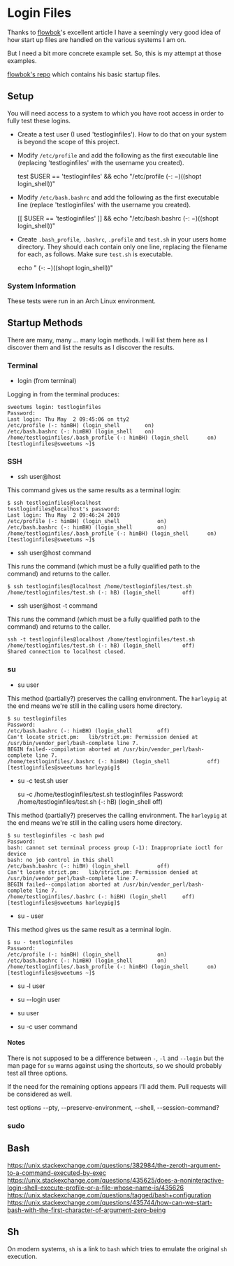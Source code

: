 # Login Files

Thanks to
[flowbok](https://blog.flowblok.id.au/2013-02/shell-startup-scripts.html)'s
excellent article I have a seemingly very good idea of how start up files are
handled on the various systems I am on.

But I need a bit more concrete example set. So, this is my attempt at those
examples.

[flowbok's repo](https://bitbucket.org/flowblok/shell-startup) which contains
his basic startup files.

## Setup

You will need access to a system to which you have root access in order to
fully test these logins.

* Create a test user (I used 'testloginfiles'). How to do that on your system
  is beyond the scope of this project.

* Modify `/etc/profile` and add the following as the first executable line
  (replacing 'testloginfiles' with the username you created).

    test $USER == 'testloginfiles' && echo "/etc/profile (-: $-) ($(shopt login_shell))"

* Modify `/etc/bash.bashrc` and add the following as the first executable line
  (replace 'testloginfiles' with the username you created).

    [[ $USER == 'testloginfiles' ]] && echo "/etc/bash.bashrc (-: $-) ($(shopt login_shell))"

* Create `.bash_profile`, `.bashrc`, `.profile` and `test.sh` in your users
  home directory. They should each contain only one line, replacing the
  filename for each, as follows. Make sure `test.sh` is executable.

    echo "<filename> (-: $-) ($(shopt login_shell))"

### System Information

These tests were run in an Arch Linux environment.

## Startup Methods

There are many, many ... many login methods. I will list them here as
I discover them and list the results as I discover the results.

### Terminal

* login (from terminal)

Logging in from the terminal produces:

    sweetums login: testloginfiles
    Password:
    Last login: Thu May  2 09:45:06 on tty2
    /etc/profile (-: himBH) (login_shell        on)
    /etc/bash.bashrc (-: himBH) (login_shell    on)
    /home/testloginfiles/.bash_profile (-: himBH) (login_shell      on)
    [testloginfiles@sweetums ~]$

### SSH

* ssh user@host

This command gives us the same results as a terminal login:

    $ ssh testloginfiles@localhost
    testloginfiles@localhost's password:
    Last login: Thu May  2 09:46:24 2019
    /etc/profile (-: himBH) (login_shell            on)
    /etc/bash.bashrc (-: himBH) (login_shell        on)
    /home/testloginfiles/.bash_profile (-: himBH) (login_shell      on)
    [testloginfiles@sweetums ~]$

* ssh user@host command

This runs the command (which must be a fully qualified path to the
command) and returns to the caller.

    $ ssh testloginfiles@localhost /home/testloginfiles/test.sh
    /home/testloginfiles/test.sh (-: hB) (login_shell       off)

* ssh user@host -t command

This runs the command (which must be a fully qualified path to the
command) and returns to the caller.

    ssh -t testloginfiles@localhost /home/testloginfiles/test.sh
    /home/testloginfiles/test.sh (-: hB) (login_shell       off)
    Shared connection to localhost closed.

### su

* su user

This method (partially?) preserves the calling environment. The `harleypig` at
the end means we're still in the calling users home directory.

    $ su testloginfiles
    Password:
    /etc/bash.bashrc (-: himBH) (login_shell        off)
    Can't locate strict.pm:   lib/strict.pm: Permission denied at /usr/bin/vendor_perl/bash-complete line 7.
    BEGIN failed--compilation aborted at /usr/bin/vendor_perl/bash-complete line 7.
    /home/testloginfiles/.bashrc (-: himBH) (login_shell            off)
    [testloginfiles@sweetums harleypig]$

* su -c test.sh user

    su -c /home/testloginfiles/test.sh testloginfiles
    Password:
    /home/testloginfiles/test.sh (-: hB) (login_shell       off)

This method (partially?) preserves the calling environment. The `harleypig` at
the end means we're still in the calling users home directory.

    $ su testloginfiles -c bash pwd
    Password:
    bash: cannot set terminal process group (-1): Inappropriate ioctl for device
    bash: no job control in this shell
    /etc/bash.bashrc (-: hiBH) (login_shell         off)
    Can't locate strict.pm:   lib/strict.pm: Permission denied at /usr/bin/vendor_perl/bash-complete line 7.
    BEGIN failed--compilation aborted at /usr/bin/vendor_perl/bash-complete line 7.
    /home/testloginfiles/.bashrc (-: hiBH) (login_shell     off)
    [testloginfiles@sweetums harleypig]$

* su - user

This method gives us the same result as a terminal login.

    $ su - testloginfiles
    Password:
    /etc/profile (-: himBH) (login_shell            on)
    /etc/bash.bashrc (-: himBH) (login_shell        on)
    /home/testloginfiles/.bash_profile (-: himBH) (login_shell      on)
    [testloginfiles@sweetums ~]$

* su -l user
* su --login user

* su user
* su -c user command

#### Notes

There is not supposed to be a difference between `-`, `-l` and `--login` but
the man page for `su` warns against using the shortcuts, so we should probably
test all three options.

If the need for the remaining options appears I'll add them. Pull requests
will be considered as well.

test options --pty, --preserve-environment, --shell, --session-command?

### sudo

## Bash

https://unix.stackexchange.com/questions/382984/the-zeroth-argument-to-a-command-executed-by-exec
https://unix.stackexchange.com/questions/435625/does-a-noninteractive-login-shell-execute-profile-or-a-file-whose-name-is/435626
https://unix.stackexchange.com/questions/tagged/bash+configuration
https://unix.stackexchange.com/questions/435744/how-can-we-start-bash-with-the-first-character-of-argument-zero-being

## Sh

On modern systems, `sh` is a link to `bash` which tries to emulate the
original `sh` execution.
